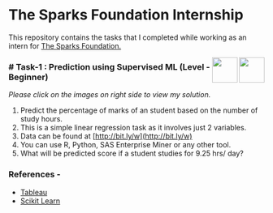 #  The Sparks Foundation Internship


This repository contains the tasks that I completed while working as an intern for [The Sparks Foundation.](https://www.thesparksfoundationsingapore.org/)


[<img align = right height = 50 width = 50 src = https://cdn4.iconfinder.com/data/icons/ionicons/512/icon-social-youtube-outline-256.png>](https://youtu.be/1YDeL4PwrwY)
[<img align = right height = 50 width = 50 src = https://cdn1.iconfinder.com/data/icons/business-startup-14/60/Development-512.png>](https://github.com/chhajednidhish/TSF-Internship/blob/main/Task-1.ipynb)


### # Task-1 : Prediction using Supervised ML (Level - Beginner)
_Please click on the images on right side to view my solution._

1. Predict the percentage of marks of an student based on the number of study hours.
1. This is a simple linear regression task as it involves just 2 variables.
1. Data can be found at [http://bit.ly/w](http://bit.ly/w)
1. You can use R, Python, SAS Enterprise Miner or any other tool.
1. What will be predicted score if a student studies for 9.25 hrs/ day?

 ### References -
 - [Tableau](https://help.tableau.com/v2018.3/offline/en-us/tableau_desktop.pdf) 
 - [Scikit Learn](https://scikit-learn.org/stable/)
 







